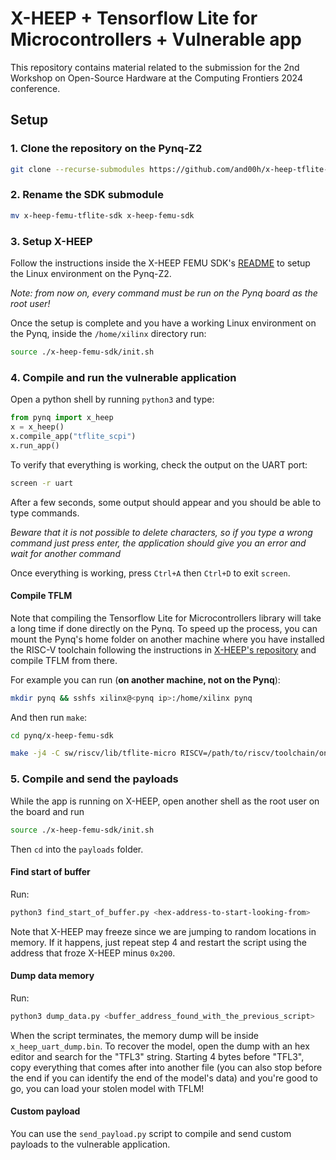 # X-HEEP + Tensorflow Lite for Microcontrollers + Vulnerable app

This repository contains material related to the submission for the 2nd Workshop on Open-Source Hardware at the Computing Frontiers 2024 conference.

## Setup

### 1. Clone the repository on the Pynq-Z2
```bash
git clone --recurse-submodules https://github.com/and00h/x-heep-tflite-cfoshw24
```

### 2. Rename the SDK submodule
```bash
mv x-heep-femu-tflite-sdk x-heep-femu-sdk
```

### 3. Setup X-HEEP
Follow the instructions inside the X-HEEP FEMU SDK's [README](./x-heep-femu-tflite-sdk/README.md) to setup the Linux environment on the Pynq-Z2.

*Note: from now on, every command must be run on the Pynq board as the root user!*

Once the setup is complete and you have a working Linux environment on the Pynq, inside the `/home/xilinx` directory run:
```bash
source ./x-heep-femu-sdk/init.sh
```

### 4. Compile and run the vulnerable application
Open a python shell by running `python3` and type:

```python
from pynq import x_heep
x = x_heep()
x.compile_app("tflite_scpi")
x.run_app()
```

To verify that everything is working, check the output on the UART port:

```bash
screen -r uart
```

After a few seconds, some output should appear and you should be able to type commands.

*Beware that it is not possible to delete characters, so if you type a wrong command just press enter, the application should give you an error and wait for another command*

Once everything is working, press `Ctrl+A` then `Ctrl+D` to exit `screen`.

#### Compile TFLM
Note that compiling the Tensorflow Lite for Microcontrollers library will take a long time if done directly on the Pynq. To speed up the process, you can mount the Pynq's home folder on another machine where you have installed the RISC-V toolchain following the instructions in [X-HEEP's repository]((https://github.com/esl-epfl/x-heep)) and compile TFLM from there.

For example you can run (**on another machine, not on the Pynq**):

```bash
mkdir pynq && sshfs xilinx@<pynq ip>:/home/xilinx pynq
```

And then run `make`:

```bash
cd pynq/x-heep-femu-sdk 

make -j4 -C sw/riscv/lib/tflite-micro RISCV=/path/to/riscv/toolchain/on/your/machine X_HEEP_LIB_FOLDER=../../lib
```

### 5. Compile and send the payloads
While the app is running on X-HEEP, open another shell as the root user on the board and run

```bash
source ./x-heep-femu-sdk/init.sh
```

Then `cd` into the `payloads` folder.

#### Find start of buffer
Run:

```bash
python3 find_start_of_buffer.py <hex-address-to-start-looking-from>
```

Note that X-HEEP may freeze since we are jumping to random locations in memory. If it happens, just repeat step 4 and restart the script using the address that froze X-HEEP minus `0x200`.

#### Dump data memory
Run:

```bash
python3 dump_data.py <buffer_address_found_with_the_previous_script>
```

When the script terminates, the memory dump will be inside `x_heep_uart_dump.bin`. To recover the model, open the dump with an hex editor and search for the "TFL3" string. Starting 4 bytes before "TFL3", copy everything that comes after into another file (you can also stop before the end if you can identify the end of the model's data) and you're good to go, you can load your stolen model with TFLM!

#### Custom payload

You can use the `send_payload.py` script to compile and send custom payloads to the vulnerable application. 

